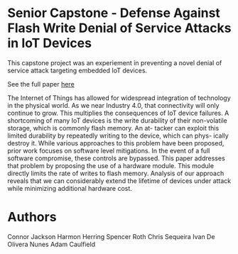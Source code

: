 # Senior Capstone - Defense Against Flash Write Denial of Service Attacks in IoT Devices
This capstone project was an experiement in preventing a novel denial of service attack targeting embedded IoT devices.

See the full paper [here](https://github.com/BootSkiing/senior-capstone-public/blob/main/Defense%20Against%20Flash%20Write%20Denial%20of%20Service%20Attacks%20in%20IoT%20Devices.pdf)

The Internet of Things has allowed for
widespread integration of technology in the
physical world. As we near Industry 4.0, that
connectivity will only continue to grow. This
multiplies the consequences of IoT device failures. A shortcoming of many IoT devices is
the write durability of their non-volatile storage, which is commonly flash memory. An at-
tacker can exploit this limited durability by repeatedly writing to the device, which can phys-
ically destroy it. While various approaches to
this problem have been proposed, prior work focuses on software level mitigations. In the event
of a full software compromise, these controls are
bypassed. This paper addresses that problem by
proposing the use of a hardware module. This
module directly limits the rate of writes to flash
memory. Analysis of our approach reveals that
we can considerably extend the lifetime of devices under attack while minimizing additional
hardware cost.

# Authors
Connor Jackson
Harmon Herring
Spencer Roth
Chris Sequeira
Ivan De Olivera Nunes
Adam Caulfield
